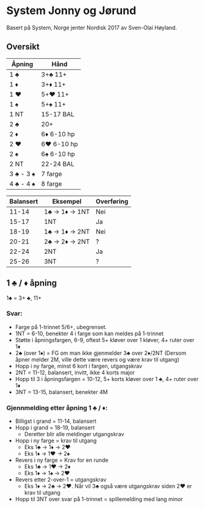 # System Jonny og Jørund

Basert på System, Norge jenter Nordisk 2017 av Sven-Olai Høyland.

## Oversikt

| Åpning    | Hånd       |
| --------- | ---------- |
| 1 ♣       | 3+♣ 11+    |
| 1 ♦       | 3+♦ 11+    |
| 1 ♥       | 5+♥ 11+    |
| 1 ♠       | 5+♠ 11+    |
| 1 NT      | 15-17 BAL  |
| 2 ♣       | 20+        |
| 2 ♦       | 6♦ 6-10 hp |
| 2 ♥       | 6♥ 6-10 hp |
| 2 ♠       | 6♠ 6-10 hp |
| 2 NT      | 22-24 BAL  |
| 3 ♣ - 3 ♠ | 7 farge    |
| 4 ♣ - 4 ♠ | 8 farge    |


| Balansert | Eksempel        | Overføring |
| --------- | --------------- | ---------- |
| 11-14     | 1♣ -> 1♦ -> 1NT | Nei        |
| 15-17     | 1NT             | Ja         |
| 18-19     | 1♣ -> 1♦ -> 2NT | Nei        |
| 20-21     | 2♣ -> 2♦ -> 2NT | ?          |
| 22-24     | 2NT             | Ja         |
| 25-26     | 3NT             | ?          |


## 1 ♣ / ♦ åpning
1♣ = 3+ ♣, 11+

### Svar:
* Farge på 1-trinnet 5/6+, ubegrenset.
* 1NT = 6-10, benekter 4 i farge som kan meldes på 1-trinnet
* Støtte i åpningsfargen, 6-9, oftest 5+ kløver over 1 kløver, 4+ ruter over 1♦
* 2♣ (over 1♦) = FG om man ikke gjenmelder 3♣ over 2♦/2NT
(Dersom åpner melder 2M, ville dette være revers og være krav til utgang)
* Hopp i ny farge, minst 6 kort i fargen, utgangskrav
* 2NT = 11-12, balansert, invitt, ikke 4 korts major
* Hopp til 3 i åpningsfargen = 10-12, 5+ korts kløver over 1 ♣, 4+ ruter over 1♦
* 3NT = 13-15, balansert, benekter 4M


### Gjennmelding etter åpning 1 ♣ / ♦:
* Billigst i grand = 11-14, balansert
* Hopp i grand = 18-19, balansert
  * Deretter blir alle meldinger utgangskrav
* Hopp i ny farge = krav til utgang
  * Eks 1♣ -> 1♦ -> 2♥
  * Eks 1♦ -> 1♥ -> 2♠
* Revers i ny farge = Krav for en runde
  * Eks 1♣ -> 1♥ -> 2♦
  * Eks 1♦ -> 1♠ -> 2♥
* Revers etter 2-over-1 = utgangskrav
  * Eks 1♦ -> 2♣ -> 2♥. Når vil 3♣ også være utgangskrav siden 2♥ er krav til utgang
* Hopp til 3NT over svar på 1-trinnet = spillemelding med lang minor
